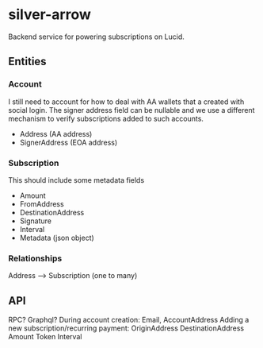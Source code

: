 # silver-arrow

Backend service for powering subscriptions on Lucid.

## Entities

### Account

I still need to account for how to deal with AA wallets that a created with social login.
The signer address field can be nullable and we use a different mechanism to verify subscriptions added to such accounts.

* Address (AA address)
* SignerAddress (EOA address)

### Subscription

This should include some metadata fields

* Amount
* FromAddress
* DestinationAddress
* Signature
* Interval
* Metadata (json object)

### Relationships

Address --> Subscription (one to many)

## API

RPC?
Graphql?
During account creation:
    Email, AccountAddress
Adding a new subscription/recurring payment:
    OriginAddress
    DestinationAddress
    Amount
    Token
    Interval